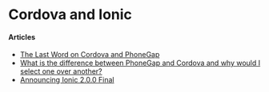 # Cordova and Ionic

#### Articles
* [The Last Word on Cordova and PhoneGap](http://blog.ionic.io/what-is-cordova-phonegap/)
* [What is the difference between PhoneGap and Cordova and why would I select one over another?](https://www.quora.com/What-is-the-difference-between-PhoneGap-and-Cordova-and-why-would-I-select-one-over-another)
* [Announcing Ionic 2.0.0 Final](http://blog.ionic.io/announcing-ionic-2-0-0-final/)
